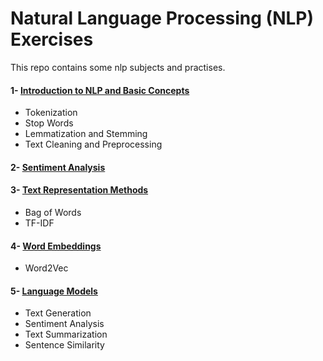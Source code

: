 # Natural Language Processing (NLP) Exercises
This repo contains some nlp subjects and practises. <br> 
#### 1- [Introduction to NLP and Basic Concepts](https://github.com/nurseda-diker/nlp-exercises/blob/main/nlp_intro.ipynb) 
* Tokenization
* Stop Words
* Lemmatization and Stemming 
* Text Cleaning and Preprocessing <br>

#### 2- [Sentiment Analysis](https://github.com/nurseda-diker/nlp-exercises/blob/main/sentiment_analysis.ipynb)

#### 3- [Text Representation Methods](https://github.com/nurseda-diker/nlp-exercises/blob/main/sentiment_analysis.ipynb)
* Bag of Words 
* TF-IDF

#### 4- [Word Embeddings](https://github.com/nurseda-diker/nlp-exercises/blob/main/word_embeddings.ipynb)
- Word2Vec

#### 5- [Language Models](https://github.com/nurseda-diker/nlp-exercises/blob/main/language_models.ipynb)
- Text Generation
- Sentiment Analysis
- Text Summarization
- Sentence Similarity
